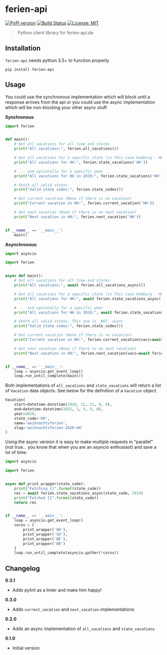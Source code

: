 # ferien-api

[![PyPI version](https://badge.fury.io/py/ferien-api.svg)](https://badge.fury.io/py/ferien-api)
[![Build Status](https://travis-ci.org/HazardDede/ferien-api.svg?branch=master)](https://travis-ci.org/HazardDede/ferien-api)
[![License: MIT](https://img.shields.io/badge/License-MIT-yellow.svg)](https://opensource.org/licenses/MIT)

> Python client library for ferien-api.de

## Installation

`ferien-api` needs python 3.5+ to function properly

```
pip install ferien-api
```

## Usage

You could use the synchronous implementation which will block until a response arrives from the api
or you could use the async implementation which will be non-blocking your other async stuff.

**Synchronous**:

```python
import ferien


def main():
    # Get all vacations for all time and states
    print("All vacations:", ferien.all_vacations())

    # Get all vacations for a specific state (in this case Hamburg - HH) ...
    print("All vacations for HH:", ferien.state_vacations('HH'))

    # ... and optionally for a specific year
    print("All vacations for HH in 2019:", ferien.state_vacations('HH', 2019))

    # Fetch all valid states
    print("Valid state codes:", ferien.state_codes())

    # Get current vacation (None if there is no vacation)
    print("Current vacation in HH:", ferien.current_vacation('HH'))

    # Get next vacation (None if there is no next vacation)
    print("Next vacation in HH:", ferien.next_vacation('HH'))


if __name__ == '__main__':
    main()

```

**Asynchronous**:

```python
import asyncio

import ferien


async def main():
    # Get all vacations for all time and states
    print("All vacations:", await ferien.all_vacations_async())

    # Get all vacations for a specific state (in this case Hamburg - HH) ...
    print("All vacations for HH:", await ferien.state_vacations_async('HH'))

    # ... and optionally for a specific year
    print("All vacations for HH in 2019:", await ferien.state_vacations_async('HH', 2019))

    # Fetch all valid states. This one is _NOT_ async
    print("Valid state codes:", ferien.state_codes())

    # Get current vacation (None if there is no vacation)
    print("Current vacation in HH:", ferien.current_vacation(vacs=await ferien.state_vacations_async('HH')))

    # Get next vacation (None if there is no next vacation)
    print("Next vacation in HH:", ferien.next_vacation(vacs=await ferien.state_vacations_async('HH')))


if __name__ == '__main__':
    loop = asyncio.get_event_loop()
    loop.run_until_complete(main())

```

Both implementations of `all_vacations` and `state_vacations` will return a list of `Vacation` data objects.
See below for the definition of a `Vacation` object.

```python
Vacation(
    start=datetime.datetime(2020, 12, 21, 0, 0),
    end=datetime.datetime(2021, 1, 5, 0, 0),
    year=2020,
    state_code='HH',
    name='weihnachtsferien',
    slug='weihnachtsferien-2020-HH'
)
```

Using the async version it is easy to make multiple requests in "parallel" (not true... you know that when you are
an asyncio enthusiast) and save a lot of time:

```python
import asyncio

import ferien


async def print_wrapper(state_code):
    print("Fetching {}".format(state_code))
    res = await ferien.state_vacations_async(state_code, 2019)
    print("Fetched {}".format(state_code))
    return res


if __name__ == '__main__':
    loop = asyncio.get_event_loop()
    coros = [
        print_wrapper('HH'),
        print_wrapper('SH'),
        print_wrapper('BE'),
        print_wrapper('BB')
    ]
    loop.run_until_complete(asyncio.gather(*coros))

```

## Changelog

**0.3.1**
* Adds pylint as a linter and make him happy!

**0.3.0**
* Adds `current_vacation` and `next_vacation` implementations

**0.2.0**
* Adds an async implementation of `all_vacations` and `state_vacations`

**0.1.0**
* Initial version